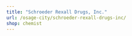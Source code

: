 ```yaml
---
title: "Schroeder Rexall Drugs, Inc."
url: /osage-city/schroeder-rexall-drugs-inc/
shop: chemist
---
```

